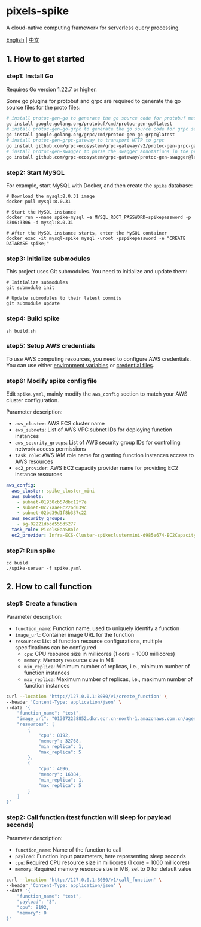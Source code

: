 # pixels-spike
A cloud-native computing framework for serverless query processing.

[English](README.md) | [中文](README_CN.md)

## 1. How to get started

### step1: Install Go
Requires Go version 1.22.7 or higher.

Some go plugins for protobuf and grpc are required to generate the go source files for the proto files:
```bash
# install protoc-gen-go to generate the go source code for protobuf messages
go install google.golang.org/protobuf/cmd/protoc-gen-go@latest
# install protoc-gen-go-grpc to generate the go source code for grpc services
go install google.golang.org/grpc/cmd/protoc-gen-go-grpc@latest
# install protoc-gen-grpc-gateway to transport HTTP to grpc
go install github.com/grpc-ecosystem/grpc-gateway/v2/protoc-gen-grpc-gateway@latest
# install protoc-gen-swagger to parse the swagger annotations in the proto files and generate OpenAPI docs
go install github.com/grpc-ecosystem/grpc-gateway/protoc-gen-swagger@latest
```

### step2: Start MySQL
For example, start MySQL with Docker, and then create the `spike` database:

```shell
# Download the mysql:8.0.31 image
docker pull mysql:8.0.31

# Start the MySQL instance
docker run --name spike-mysql -e MYSQL_ROOT_PASSWORD=spikepassword -p 3306:3306 -d mysql:8.0.31

# After the MySQL instance starts, enter the MySQL container
docker exec -it mysql-spike mysql -uroot -pspikepassword -e "CREATE DATABASE spike;"
```

### step3: Initialize submodules
This project uses Git submodules. You need to initialize and update them:

```shell
# Initialize submodules
git submodule init

# Update submodules to their latest commits
git submodule update
```

### step4: Build spike
```shell
sh build.sh
```

### step5: Setup AWS credentials
To use AWS computing resources, you need to configure AWS credentials. You can use either [environment variables](https://docs.aws.amazon.com/cli/latest/userguide/cli-configure-envvars.html#envvars-set) or [credential files](https://docs.aws.amazon.com/cli/latest/userguide/cli-configure-files.html).

### step6: Modify spike config file
Edit `spike.yaml`, mainly modify the `aws_config` section to match your AWS cluster configuration.

Parameter description:
* `aws_cluster`: AWS ECS cluster name
* `aws_subnets`: List of AWS VPC subnet IDs for deploying function instances
* `aws_security_groups`: List of AWS security group IDs for controlling network access permissions
* `task_role`: AWS IAM role name for granting function instances access to AWS resources
* `ec2_provider`: AWS EC2 capacity provider name for providing EC2 instance resources

```yaml
aws_config:
  aws_cluster: spike_cluster_mini
  aws_subnets:
    - subnet-01930cb57dbc12f7e
    - subnet-0c77aae8c226d039c
    - subnet-02bd39d1f8b337c22
  aws_security_groups:
    - sg-02221dbcd555d5277
  task_role: PixelsFaaSRole
  ec2_provider: Infra-ECS-Cluster-spikeclustermini-d985e674-EC2CapacityProvider-FufGynLGFE0q
```

### step7: Run spike
```shell
cd build
./spike-server -f spike.yaml
```

## 2. How to call function

### step1: Create a function

Parameter description:
* `function_name`: Function name, used to uniquely identify a function
* `image_url`: Container image URL for the function
* `resources`: List of function resource configurations, multiple specifications can be configured
  * `cpu`: CPU resource size in millicores (1 core = 1000 millicores)
  * `memory`: Memory resource size in MB
  * `min_replica`: Minimum number of replicas, i.e., minimum number of function instances
  * `max_replica`: Maximum number of replicas, i.e., maximum number of function instances

```bash
curl --location 'http://127.0.0.1:8080/v1/create_function' \
--header 'Content-Type: application/json' \
--data '{
    "function_name": "test",
    "image_url": "013072238852.dkr.ecr.cn-north-1.amazonaws.com.cn/agentguo/test:1.1",
    "resources": [
        {
            "cpu": 8192,
            "memory": 32768,
            "min_replica": 1,
            "max_replica": 5
        },
        {
            "cpu": 4096,
            "memory": 16384,
            "min_replica": 1,
            "max_replica": 5
        }
    ]
}'
```

### step2: Call function (test function will sleep for payload seconds)

Parameter description:
* `function_name`: Name of the function to call
* `payload`: Function input parameters, here representing sleep seconds
* `cpu`: Required CPU resource size in millicores (1 core = 1000 millicores)
* `memory`: Required memory resource size in MB, set to 0 for default value

```bash
curl --location 'http://127.0.0.1:8080/v1/call_function' \
--header 'Content-Type: application/json' \
--data '{
    "function_name": "test",
    "payload": "3",
    "cpu": 8192,
    "memory": 0
}'
```